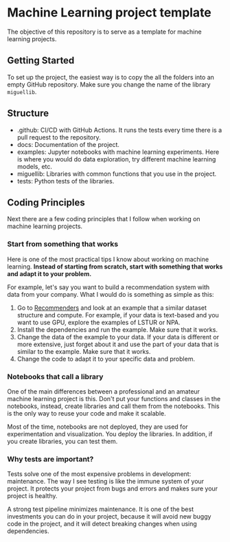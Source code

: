 # Machine Learning project template

The objective of this repository is to serve as a template for machine learning projects.

## Getting Started

To set up the project, the easiest way is to copy the all the folders into an empty GitHub repository. Make sure you change the name of the library `miguellib`.

## Structure

- .github: CI/CD with GitHub Actions. It runs the tests every time there is a pull request to the repository.
- docs: Documentation of the project.
- examples: Jupyter notebooks with machine learning experiments. Here is where you would do data exploration, try different machine learning models, etc.
- miguellib: Libraries with common functions that you use in the project. 
- tests: Python tests of the libraries.

## Coding Principles

Next there are a few coding principles that I follow when working on machine learning projects.

### Start from something that works

Here is one of the most practical tips I know about working on machine learning. **Instead of starting from scratch, start with something that works and adapt it to your problem.**

For example, let's say you want to build a recommendation system with data from your company. What I would do is something as simple as this:

1. Go to [Recommenders](https://github.com/microsoft/recommenders) and look at an example that a similar dataset structure and compute. For example, if your data is text-based and you want to use GPU, explore the examples of LSTUR or NPA.
2. Install the dependencies and run the example. Make sure that it works.
3. Change the data of the example to your data. If your data is different or more extensive, just forget about it and use the part of your data that is similar to the example. Make sure that it works.
4. Change the code to adapt it to your specific data and problem.

### Notebooks that call a library

One of the main differences between a professional and an amateur machine learning project is this. Don't put your functions and classes in the notebooks, instead, create libraries and call them from the notebooks. This is the only way to reuse your code and make it scalable. 

Most of the time, notebooks are not deployed, they are used for experimentation and visualization. You deploy the libraries. In addition, if you create libraries, you can test them.

### Why tests are important?

Tests solve one of the most expensive problems in development: maintenance. The way I see testing is like the immune system of your project. It protects your project from bugs and errors and makes sure your project is healthy. 

A strong test pipeline minimizes maintenance. It is one of the best investments you can do in your project, because it will avoid new buggy code in the project, and it will detect breaking changes when using dependencies.
